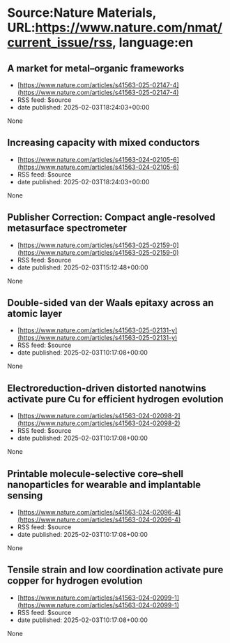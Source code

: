 # Source:Nature Materials, URL:https://www.nature.com/nmat/current_issue/rss, language:en

## A market for metal–organic frameworks
 - [https://www.nature.com/articles/s41563-025-02147-4](https://www.nature.com/articles/s41563-025-02147-4)
 - RSS feed: $source
 - date published: 2025-02-03T18:24:03+00:00

None

## Increasing capacity with mixed conductors
 - [https://www.nature.com/articles/s41563-024-02105-6](https://www.nature.com/articles/s41563-024-02105-6)
 - RSS feed: $source
 - date published: 2025-02-03T18:24:03+00:00

None

## Publisher Correction: Compact angle-resolved metasurface spectrometer
 - [https://www.nature.com/articles/s41563-025-02159-0](https://www.nature.com/articles/s41563-025-02159-0)
 - RSS feed: $source
 - date published: 2025-02-03T15:12:48+00:00

None

## Double-sided van der Waals epitaxy across an atomic layer
 - [https://www.nature.com/articles/s41563-025-02131-y](https://www.nature.com/articles/s41563-025-02131-y)
 - RSS feed: $source
 - date published: 2025-02-03T10:17:08+00:00

None

## Electroreduction-driven distorted nanotwins activate pure Cu for efficient hydrogen evolution
 - [https://www.nature.com/articles/s41563-024-02098-2](https://www.nature.com/articles/s41563-024-02098-2)
 - RSS feed: $source
 - date published: 2025-02-03T10:17:08+00:00

None

## Printable molecule-selective core–shell nanoparticles for wearable and implantable sensing
 - [https://www.nature.com/articles/s41563-024-02096-4](https://www.nature.com/articles/s41563-024-02096-4)
 - RSS feed: $source
 - date published: 2025-02-03T10:17:08+00:00

None

## Tensile strain and low coordination activate pure copper for hydrogen evolution
 - [https://www.nature.com/articles/s41563-024-02099-1](https://www.nature.com/articles/s41563-024-02099-1)
 - RSS feed: $source
 - date published: 2025-02-03T10:17:08+00:00

None

